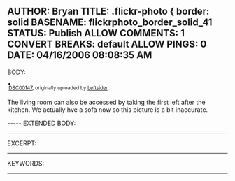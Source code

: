 AUTHOR: Bryan
TITLE: .flickr-photo { border: solid
BASENAME: flickrphoto_border_solid_41
STATUS: Publish
ALLOW COMMENTS: 1
CONVERT BREAKS: __default__
ALLOW PINGS: 0
DATE: 04/16/2006 08:08:35 AM
-----
BODY:
<style type="text/css">
.flickr-photo { border: solid 2px #000000; }
.flickr-yourcomment { }
.flickr-frame { text-align: left; padding: 3px; }
.flickr-caption { font-size: 0.8em; margin-top: 0px; }
</style>

<div class="flickr-frame">
	<a href="http://www.flickr.com/photos/leftsider/123771462/" title="photo sharing"><img src="http://static.flickr.com/35/123771462_8cfbe87384.jpg" class="flickr-photo" alt="" /></a>
<br />
	<span class="flickr-caption"><a href="http://www.flickr.com/photos/leftsider/123771462/">DSC00147</a>, originally uploaded by <a href="http://www.flickr.com/people/leftsider/">Leftsider</a>.</span>
</div>
				
<p class="flickr-yourcomment">
	The living room can also be accessed by taking the first left after the kitchen. We actually hve a sofa now so this picture is a bit inaccurate.
</p>
-----
EXTENDED BODY:

-----
EXCERPT:

-----
KEYWORDS:

-----


